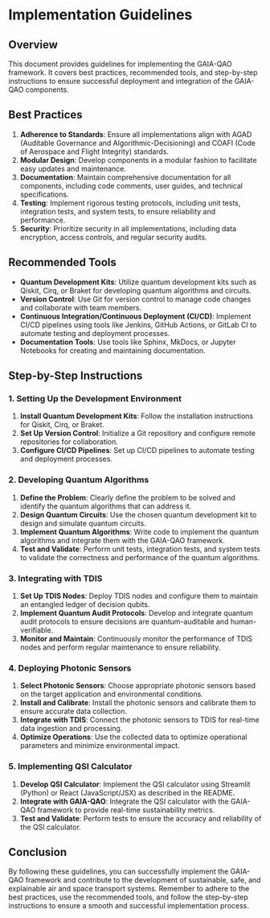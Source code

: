 # Implementation Guidelines

## Overview

This document provides guidelines for implementing the GAIA-QAO framework. It covers best practices, recommended tools, and step-by-step instructions to ensure successful deployment and integration of the GAIA-QAO components.

## Best Practices

1. **Adherence to Standards**: Ensure all implementations align with AGAD (Auditable Governance and Algorithmic-Decisioning) and COAFI (Code of Aerospace and Flight Integrity) standards.
2. **Modular Design**: Develop components in a modular fashion to facilitate easy updates and maintenance.
3. **Documentation**: Maintain comprehensive documentation for all components, including code comments, user guides, and technical specifications.
4. **Testing**: Implement rigorous testing protocols, including unit tests, integration tests, and system tests, to ensure reliability and performance.
5. **Security**: Prioritize security in all implementations, including data encryption, access controls, and regular security audits.

## Recommended Tools

- **Quantum Development Kits**: Utilize quantum development kits such as Qiskit, Cirq, or Braket for developing quantum algorithms and circuits.
- **Version Control**: Use Git for version control to manage code changes and collaborate with team members.
- **Continuous Integration/Continuous Deployment (CI/CD)**: Implement CI/CD pipelines using tools like Jenkins, GitHub Actions, or GitLab CI to automate testing and deployment processes.
- **Documentation Tools**: Use tools like Sphinx, MkDocs, or Jupyter Notebooks for creating and maintaining documentation.

## Step-by-Step Instructions

### 1. Setting Up the Development Environment

1. **Install Quantum Development Kits**: Follow the installation instructions for Qiskit, Cirq, or Braket.
2. **Set Up Version Control**: Initialize a Git repository and configure remote repositories for collaboration.
3. **Configure CI/CD Pipelines**: Set up CI/CD pipelines to automate testing and deployment processes.

### 2. Developing Quantum Algorithms

1. **Define the Problem**: Clearly define the problem to be solved and identify the quantum algorithms that can address it.
2. **Design Quantum Circuits**: Use the chosen quantum development kit to design and simulate quantum circuits.
3. **Implement Quantum Algorithms**: Write code to implement the quantum algorithms and integrate them with the GAIA-QAO framework.
4. **Test and Validate**: Perform unit tests, integration tests, and system tests to validate the correctness and performance of the quantum algorithms.

### 3. Integrating with TDIS

1. **Set Up TDIS Nodes**: Deploy TDIS nodes and configure them to maintain an entangled ledger of decision qubits.
2. **Implement Quantum Audit Protocols**: Develop and integrate quantum audit protocols to ensure decisions are quantum-auditable and human-verifiable.
3. **Monitor and Maintain**: Continuously monitor the performance of TDIS nodes and perform regular maintenance to ensure reliability.

### 4. Deploying Photonic Sensors

1. **Select Photonic Sensors**: Choose appropriate photonic sensors based on the target application and environmental conditions.
2. **Install and Calibrate**: Install the photonic sensors and calibrate them to ensure accurate data collection.
3. **Integrate with TDIS**: Connect the photonic sensors to TDIS for real-time data ingestion and processing.
4. **Optimize Operations**: Use the collected data to optimize operational parameters and minimize environmental impact.

### 5. Implementing QSI Calculator

1. **Develop QSI Calculator**: Implement the QSI calculator using Streamlit (Python) or React (JavaScript/JSX) as described in the README.
2. **Integrate with GAIA-QAO**: Integrate the QSI calculator with the GAIA-QAO framework to provide real-time sustainability metrics.
3. **Test and Validate**: Perform tests to ensure the accuracy and reliability of the QSI calculator.

## Conclusion

By following these guidelines, you can successfully implement the GAIA-QAO framework and contribute to the development of sustainable, safe, and explainable air and space transport systems. Remember to adhere to the best practices, use the recommended tools, and follow the step-by-step instructions to ensure a smooth and successful implementation process.
